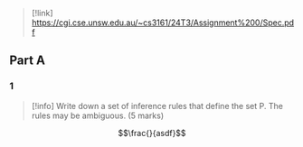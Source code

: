 > [!link] https://cgi.cse.unsw.edu.au/~cs3161/24T3/Assignment%200/Spec.pdf

## Part A
### 1
> [!info] Write down a set of inference rules that define the set P. The rules may be ambiguous. (5 marks)

$$\frac{}{asdf}$$